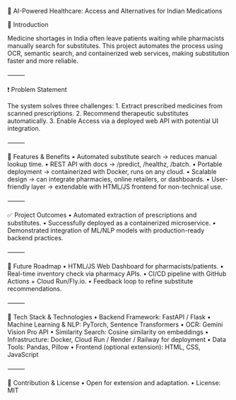 🏥 AI-Powered Healthcare: Access and Alternatives for Indian Medications

📖 Introduction

Medicine shortages in India often leave patients waiting while pharmacists manually search for substitutes. This project automates the process using OCR, semantic search, and containerized web services, making substitution faster and more reliable.

⸻

❗ Problem Statement

The system solves three challenges:
	1.	Extract prescribed medicines from scanned prescriptions.
	2.	Recommend therapeutic substitutes automatically.
	3.	Enable Access via a deployed web API with potential UI integration.

⸻

🚀 Features & Benefits
	•	Automated substitute search → reduces manual lookup time.
	•	REST API with docs → /predict, /healthz, /batch.
	•	Portable deployment → containerized with Docker, runs on any cloud.
	•	Scalable design → can integrate pharmacies, online retailers, or dashboards.
	•	User-friendly layer → extendable with HTML/JS frontend for non-technical use.

⸻

✅ Project Outcomes
	•	Automated extraction of prescriptions and substitutes.
	•	Successfully deployed as a containerized microservice.
	•	Demonstrated integration of ML/NLP models with production-ready backend practices.

⸻

🔮 Future Roadmap
	•	HTML/JS Web Dashboard for pharmacists/patients.
	•	Real-time inventory check via pharmacy APIs.
	•	CI/CD pipeline with GitHub Actions + Cloud Run/Fly.io.
	•	Feedback loop to refine substitute recommendations.

⸻

📖 Tech Stack & Technologies
	•	Backend Framework: FastAPI / Flask
	•	Machine Learning & NLP: PyTorch, Sentence Transformers
	•	OCR: Gemini Vision Pro API
	•	Similarity Search: Cosine similarity on embeddings
	•	Infrastructure: Docker, Cloud Run / Render / Railway for deployment
	•	Data Tools: Pandas, Pillow
	•	Frontend (optional extension): HTML, CSS, JavaScript

⸻

🤝 Contribution & License
	•	Open for extension and adaptation.
	•	License: MIT
